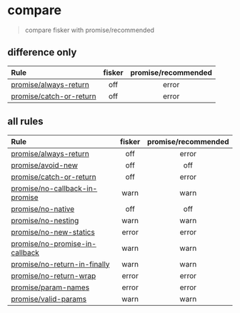 # compare

> compare fisker with promise/recommended

## difference only

| Rule                                                                                                                   | fisker | promise/recommended |
| :--------------------------------------------------------------------------------------------------------------------- | :----: | :-----------------: |
| [promise/always-return](https://github.com/xjamundx/eslint-plugin-promise/tree/v4.0.1/docs/rules/always-return.md)     |  off   |        error        |
| [promise/catch-or-return](https://github.com/xjamundx/eslint-plugin-promise/tree/v4.0.1/docs/rules/catch-or-return.md) |  off   |        error        |

## all rules

| Rule                                                                                                                                 | fisker | promise/recommended |
| :----------------------------------------------------------------------------------------------------------------------------------- | :----: | :-----------------: |
| [promise/always-return](https://github.com/xjamundx/eslint-plugin-promise/tree/v4.0.1/docs/rules/always-return.md)                   |  off   |        error        |
| [promise/avoid-new](https://github.com/xjamundx/eslint-plugin-promise/tree/v4.0.1/docs/rules/avoid-new.md)                           |  off   |         off         |
| [promise/catch-or-return](https://github.com/xjamundx/eslint-plugin-promise/tree/v4.0.1/docs/rules/catch-or-return.md)               |  off   |        error        |
| [promise/no-callback-in-promise](https://github.com/xjamundx/eslint-plugin-promise/tree/v4.0.1/docs/rules/no-callback-in-promise.md) |  warn  |        warn         |
| [promise/no-native](https://github.com/xjamundx/eslint-plugin-promise/tree/v4.0.1/docs/rules/no-native.md)                           |  off   |         off         |
| [promise/no-nesting](https://github.com/xjamundx/eslint-plugin-promise/tree/v4.0.1/docs/rules/no-nesting.md)                         |  warn  |        warn         |
| [promise/no-new-statics](https://github.com/xjamundx/eslint-plugin-promise/tree/v4.0.1/docs/rules/no-new-statics.md)                 | error  |        error        |
| [promise/no-promise-in-callback](https://github.com/xjamundx/eslint-plugin-promise/tree/v4.0.1/docs/rules/no-promise-in-callback.md) |  warn  |        warn         |
| [promise/no-return-in-finally](https://github.com/xjamundx/eslint-plugin-promise/tree/v4.0.1/docs/rules/no-return-in-finally.md)     |  warn  |        warn         |
| [promise/no-return-wrap](https://github.com/xjamundx/eslint-plugin-promise/tree/v4.0.1/docs/rules/no-return-wrap.md)                 | error  |        error        |
| [promise/param-names](https://github.com/xjamundx/eslint-plugin-promise/tree/v4.0.1/docs/rules/param-names.md)                       | error  |        error        |
| [promise/valid-params](https://github.com/xjamundx/eslint-plugin-promise/tree/v4.0.1/docs/rules/valid-params.md)                     |  warn  |        warn         |
